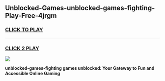 
## Unblocked-Games-unblocked-games-fighting-Play-Free-4jrgm
<h3>
<a href="https://premium76.site?title=unblocked-games-fighting&ref=17A">CLICK TO PLAY</a></h3>
<hr>

<h3>
<a href="https://premium76.site?title=unblocked-games-fighting&ref=17A">CLICK 2 PLAY</a>
  
</h3>

<a href="https://premium76.site?title=unblocked-games-fighting&ref=17A"><img src="https://clearcache.store/games.png"></a>


**unblocked-games-fighting games unblocked: Your Gateway to Fun and Accessible Online Gaming**
